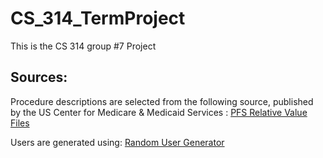 # CS_314_TermProject

This is the CS 314 group #7 Project

## Sources:

Procedure descriptions are selected from the following source, published by the US Center for Medicare & Medicaid Services : [PFS Relative Value Files](https://www.cms.gov/medicare/payment/fee-schedules/physician/pfs-relative-value-files)

Users are generated using: [Random User Generator](https://randomuser.me/)
